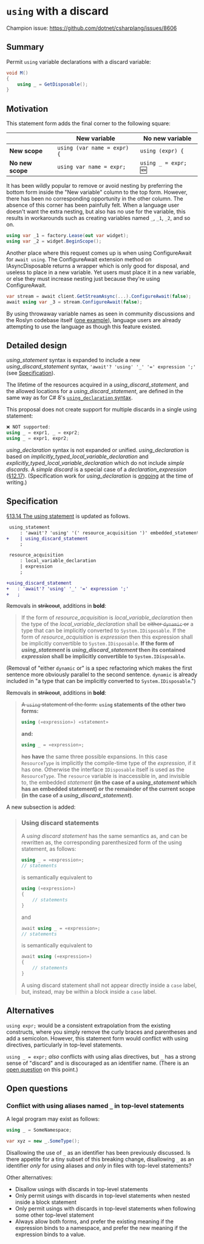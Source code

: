 # `using` with a discard

Champion issue: <https://github.com/dotnet/csharplang/issues/8606>

## Summary

Permit `using` variable declarations with a discard variable:

```cs
void M()
{
    using _ = GetDisposable();
}
```

## Motivation

This statement form adds the final corner to the following square:

|                  | **New variable**            | **No new variable** |
|------------------|-----------------------------|---------------------|
| **New scope**    | `using (var name = expr) {` | `using (expr) {`    |
| **No new scope** | `using var name = expr;`    | `using _ = expr;` 🆕 |

It has been wildly popular to remove or avoid nesting by preferring the bottom form inside the "New variable" column to the top form. However, there has been no corresponding opportunity in the other column. The absence of this corner has been painfully felt. When a language user doesn't want the extra nesting, but also has no use for the variable, this results in workarounds such as creating variables named `_`, `_1`, `_2`, and so on.

```cs
using var _1 = factory.Lease(out var widget);
using var _2 = widget.BeginScope();
```

Another place where this request comes up is when using ConfigureAwait for `await using`. The ConfigureAwait extension method on IAsyncDisposable returns a wrapper which is only good for disposal, and useless to place in a new variable. Yet users must place it in a new variable, or else they must increase nesting just because they're using ConfigureAwait.

```cs
var stream = await client.GetStreamAsync(...).ConfigureAwait(false);
await using var _3 = stream.ConfigureAwait(false);
```

By using throwaway variable names as seen in community discussions and the Roslyn codebase itself ([one example](https://github.com/dotnet/roslyn/blob/6b2b0e4c7c3e0470c44ad22653996231a013d8e1/src/Workspaces/Remote/Core/AbstractAssetProviderExtensions.cs#L54-L60)), language users are already attempting to use the language as though this feature existed.

## Detailed design

*using_statement* syntax is expanded to include a new *using_discard_statement* syntax, `'await'? 'using' '_' '=' expression ';'` (see [Specification](#specification)).

The lifetime of the resources acquired in a *using_discard_statement*, and the allowed locations for a *using_discard_statement*, are defined in the same way as for C# 8's [`using_declaration` syntax](https://github.com/dotnet/csharplang/blob/main/proposals/csharp-8.0/using.md#using-declaration).

This proposal does not create support for multiple discards in a single using statement:

```cs
❌ NOT supported:
using _ = expr1, _ = expr2;
using _ = expr1, expr2;
```

*using_declaration* syntax is not expanded or unified. *using_declaration* is based on *implicitly_typed_local_variable_declaration* and *explicitly_typed_local_variable_declaration* which do not include *simple discards*. A *simple discard* is a special case of a *declaration_expression* ([§12.17](https://github.com/dotnet/csharpstandard/blob/draft-v9/standard/expressions.md#1217-declaration-expressions)). (Specification work for *using_declaration* is [ongoing](https://github.com/dotnet/csharpstandard/pull/672/files#diff-20796c21eeccfd2c773f2969d23440cbc04e7439f4777729aad5d602477c232fR2057) at the time of writing.)

## Specification

[§13.14 The using statement](https://github.com/dotnet/csharpstandard/blob/draft-v9/standard/statements.md#1314-the-using-statement) is updated as follows.

```diff
 using_statement
     : 'await'? 'using' '(' resource_acquisition ')' embedded_statement
+    | using_discard_statement
     ;

 resource_acquisition
     : local_variable_declaration
     | expression
     ;

+using_discard_statement
+   : 'await'? 'using' '_' '=' expression ';'
+   ;
```

Removals in ~~strikeout~~, additions in **bold**:

> If the form of *resource_acquisition* is *local_variable_declaration* then the type of the *local_variable_declaration* shall be ~~either `dynamic` or~~ a type that can be implicitly converted to `System.IDisposable`. If the form of *resource_acquisition* is *expression* then this expression shall be implicitly convertible to `System.IDisposable`. **If the form of *using_statement* is *using_discard_statement* then its contained *expression* shall be implicitly convertible to `System.IDisposable`.**

(Removal of "either `dynamic` or" is a spec refactoring which makes the first sentence more obviously parallel to the second sentence. `dynamic` is already included in "a type that can be implicitly converted to `System.IDisposable`.")

Removals in ~~strikeout~~, additions in **bold**:

> ~~A `using` statement of the form:~~ **`using` statements of the other two forms:**
>
> ```csharp
> using («expression») «statement»
> ```
>
> **and:**
>
> ```csharp
> using _ = «expression»;
> ```
>
> ~~has~~ **have** the same three possible expansions. In this case `ResourceType` is implicitly the compile-time type of the *expression*, if it has one. Otherwise the interface `IDisposable` itself is used as the `ResourceType`. The `resource` variable is inaccessible in, and invisible to, the embedded *statement* **(in the case of a *using_statement* which has an embedded statement) or the remainder of the current scope (in the case of a *using_discard_statement*)**.

A new subsection is added:

> ### Using discard statements
>
> A *using discard statement* has the same semantics as, and can be rewritten as, the corresponding parenthesized form of the using statement, as follows:
>
> ```csharp
> using _ = «expression»;
> // statements
> ```
>
> is semantically equivalent to
>
> ```csharp
> using («expression»)
> {
>     // statements
> }
> ```
>
> and
>
> ```csharp
> await using _ = «expression»;
> // statements
> ```
>
> is semantically equivalent to
>
> ```csharp
> await using («expression»)
> {
>     // statements
> }
> ```
>
> A using discard statement shall not appear directly inside a `case` label, but, instead, may be within a block inside a `case` label.

## Alternatives

`using expr;` would be a consistent extrapolation from the existing constructs, where you simply remove the curly braces and parentheses and add a semicolon. However, this statement form would conflict with using directives, particularly in top-level statements.

`using _ = expr;` *also* conflicts with using alias directives, but `_` has a strong sense of "discard" and is discouraged as an identifier name. (There is an [open question](#conflict-with-using-aliases-named-_-in-top-level-statements) on this point.)

## Open questions

### Conflict with using aliases named `_` in top-level statements

A legal program may exist as follows:

```cs
using _ = SomeNamespace;

var xyz = new _.SomeType();
```

Disallowing the use of `_` as an identifier has been previously discussed. Is there appetite for a tiny subset of this breaking change, disallowing `_` as an identifier *only* for using aliases and *only* in files with top-level statements?

Other alternatives:

- Disallow usings with discards in top-level statements
- Only permit usings with discards in top-level statements when nested inside a block statement
- Only permit usings with discards in top-level statements when following some other top-level statement
- Always allow both forms, and prefer the existing meaning if the expression binds to a namespace, and prefer the new meaning if the expression binds to a value.
